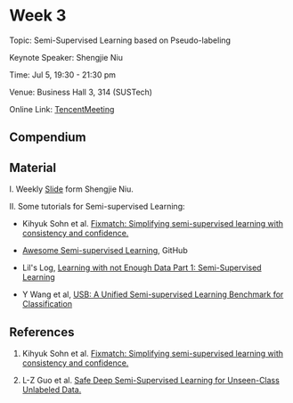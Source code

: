 # Week 3

Topic: Semi-Supervised Learning based on Pseudo-labeling

Keynote Speaker: Shengjie Niu

Time: Jul 5, 19:30 - 21:30 pm

Venue: Business Hall 3, 314 (SUSTech)

Online Link: [TencentMeeting](https://sustech.meeting.tencent.com/dm/rzsV1UdvWHtp)

## Compendium

## Material

I. Weekly [Slide](https://nbviewer.org/github/niusj03/23summer/blob/master/content/docs/pdfs/Week3_Seminar.pdf) form Shengjie Niu.

II. Some tutorials for Semi-supervised Learning:

- Kihyuk Sohn et al. [Fixmatch: Simplifying semi-supervised learning with consistency and confidence.](https://arxiv.org/pdf/2001.07685.pdf)

- [Awesome Semi-supervised Learning](https://github.com/yassouali/awesome-semi-supervised-learning), GitHub

- Lil's Log, [Learning with not Enough Data Part 1: Semi-Supervised Learning](https://lilianweng.github.io/posts/2021-12-05-semi-supervised/)

- Y Wang et al, [USB: A Unified Semi-supervised Learning Benchmark for Classification](https://arxiv.org/abs/2208.07204)

## References

1. Kihyuk Sohn et al. [Fixmatch: Simplifying semi-supervised learning with consistency and confidence.](https://arxiv.org/pdf/2001.07685.pdf)

2. L-Z Guo et al. [Safe Deep Semi-Supervised Learning for Unseen-Class Unlabeled Data.](https://proceedings.mlr.press/v119/guo20i.html)

